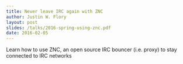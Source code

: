 ```yaml
---
title: Never leave IRC again with ZNC
author: Justin W. Flory
layout: post
slides: /talks/2016-spring-using-znc.pdf
date: 2016-02-05
---
```


Learn how to use ZNC, an open source IRC bouncer (i.e. proxy) to stay connected to IRC networks